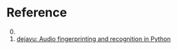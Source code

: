 # Reference

0. []()
0. [dejavu: Audio fingerprinting and recognition in Python](https://github.com/worldveil/dejavu)

